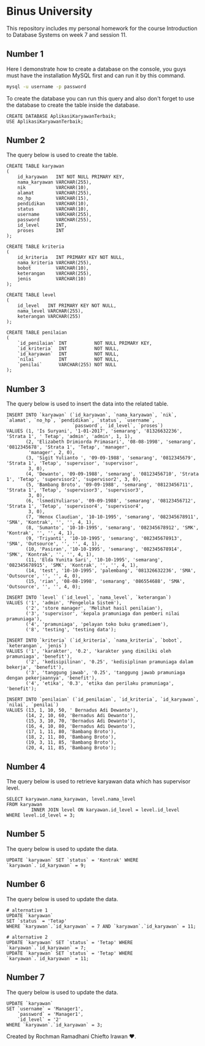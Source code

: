 # Binus University
This repository includes my personal homework for the course Introduction to Database Systems on week 7 and session 11.

## Number 1
Here I demonstrate how to create a database on the console, you guys must have the installation MySQL first and can run it by this command.
```bash
mysql -u username -p password
```
To create the database you can run this query and also don't forget to use the database to create the table inside the database.
```mysql
CREATE DATABASE AplikasiKaryawanTerbaik;
USE AplikasiKaryawanTerbaik;
```
## Number 2
The query below is used to create the table.
```mysql
CREATE TABLE karyawan
(
    id_karyawan   INT NOT NULL PRIMARY KEY,
    nama_karyawan VARCHAR(255),
    nik           VARCHAR(10),
    alamat        VARCHAR(255),
    no_hp         VARCHAR(15),
    pendidikan    VARCHAR(10),
    status        VARCHAR(10),
    username      VARCHAR(255),
    password      VARCHAR(255),
    id_level      INT,
    proses        INT
);

CREATE TABLE kriteria
(
    id_kriteria   INT PRIMARY KEY NOT NULL,
    nama_kriteria VARCHAR(255),
    bobot         VARCHAR(10),
    keterangan    VARCHAR(255),
    jenis         VARCHAR(10)
);

CREATE TABLE level
(
    id_level   INT PRIMARY KEY NOT NULL,
    nama_level VARCHAR(255),
    keterangan VARCHAR(255)
);

CREATE TABLE penilaian
(
    `id_penilaian` INT          NOT NULL PRIMARY KEY,
    `id_kriteria`  INT          NOT NULL,
    `id_karyawan`  INT          NOT NULL,
    `nilai`        INT          NOT NULL,
    `penilai`      VARCHAR(255) NOT NULL
);
```
## Number 3
The query below is used to insert the data into the related table.
```mysql
INSERT INTO `karyawan` (`id_karyawan`, `nama_karyawan`, `nik`, `alamat`, `no_hp`, `pendidikan`, `status`, `username`,
                        `password`, `id_level`, `proses`)
VALUES (1, 'Is Suryani', '1-01-2017', 'semarang', '81326632236', 'Strata 1', ' Tetap', 'admin', 'admin', 1, 1),
       (2, 'Elizabeth Drimiorda Primasari', '08-08-1998', 'semarang', '0812345678', 'Strata 1', 'Tetap', 'manager',
        'manager', 2, 0),
       (3, 'Sigit Yulianto ', '09-09-1988', 'semarang', '0812345679', 'Strata 1', 'Tetap', 'supervisor', 'supervisor',
        3, 0),
       (4, 'Dewanto', '09-09-1988', 'semarang', '08123456710', 'Strata 1', 'Tetap', 'supervisor2', 'supervisor2', 3, 0),
       (5, 'Bambang Broto', '09-09-1988', 'semarang', '08123456711', 'Strata 1', 'Tetap', 'supervisor3', 'supervisor3',
        3, 0),
       (6, 'lsmediYuliarso', '09-09-1988', 'semarang', '08123456712', 'Strata 1', 'Tetap', 'supervisor4', 'supervisor4',
        3, 0),
       (7, 'Henox Claudian', '10-10-1995', 'semarang', '082345678911', 'SMA', 'Kontrak', '', '', 4, 1),
       (8, 'Sumanto', '10-10-1995', 'semarang', '082345678912', 'SMK', 'Kontrak', '', '', 4, 1),
       (9, 'Triyanti', '10-10-1995', 'semarang', '082345678913', 'SMA', 'Outsource', '', '', 4, 1),
       (10, 'Pasiran', '10-10-1995', 'semarang', '082345678914', 'SMK', 'Kontrak', '', '', 4, 1),
       (11, 'Elda Yunita Sari', '10-10-1995', 'semarang', '082345678915', 'SMK', 'Kontrak', '', '', 4, 1),
       (14, 'test', '10-10-1995', 'palembang', '081326632236', 'SMA', 'Outsource', '', '', 4, 0),
       (15, 'rian', '08-08-1998', 'semarang', '086554688', 'SMA', 'Outsource', '', '', 4, 0);

INSERT INTO `level` (`id_level`, `nama_level`, `keterangan`)
VALUES ('1', 'admin', 'Pengelola Sistem'),
       ('2', 'store manager', 'Melihat hasil penilaian'),
       ('3', 'supervisor', 'kepala pramuniaga dan pemberi nilai pramuniaga'),
       ('4', 'pramuniaga', 'pelayan toko buku gramediaem'),
       ('8', 'testing', 'testing data');

INSERT INTO `kriteria` (`id_kriteria`, `nama_kriteria`, `bobot`, `keterangan`, `jenis`)
VALUES ('1', 'karakter', '0.2', 'karakter yang dimiliki oleh pramuniaga', 'benefit'),
       ('2', 'kedisipilinan', '0.25', 'kedisiplinan pramuniaga dalam bekerja', 'benefit'),
       ('3', 'tanggung jawab', '0.25', 'tanggung jawab pramuniaga dengan pekerjaannya', 'benefit'),
       ('4', 'etika', '0.3', 'etika dan perilaku pramuniaga', 'benefit');

INSERT INTO `penilaian` (`id_penilaian`, `id_kriteria`, `id_karyawan`, `nilai`, `penilai`)
VALUES (13, 1, 10, 50, ' Bernadus Adi Dewanto'),
       (14, 2, 10, 60, 'Bernadus Adi Dewanto'),
       (15, 3, 10, 70, 'Bernadus Adi Dewanto'),
       (16, 4, 10, 80, 'Bernadus Adi Dewanto'),
       (17, 1, 11, 80, 'Bambang Broto'),
       (18, 2, 11, 80, 'Bambang Broto'),
       (19, 3, 11, 85, 'Bambang Broto'),
       (20, 4, 11, 85, 'Bambang Broto');
```
## Number 4
The query below is used to retrieve karyawan data which has supervisor level.
```mysql
SELECT karyawan.nama_karyawan, level.nama_level
FROM karyawan
         INNER JOIN level ON karyawan.id_level = level.id_level
WHERE level.id_level = 3;
```
## Number 5
The query below is used to update the data.
```mysql
UPDATE `karyawan` SET `status` = 'Kontrak' WHERE `karyawan`.`id_karyawan` = 9;
```
## Number 6
The query below is used to update the data.
```mysql
# alternative 1
UPDATE `karyawan`
SET `status` = 'Tetap'
WHERE `karyawan`.`id_karyawan` = 7 AND `karyawan`.`id_karyawan` = 11;

# alternative 2
UPDATE `karyawan` SET `status` = 'Tetap' WHERE `karyawan`.`id_karyawan` = 7;
UPDATE `karyawan` SET `status` = 'Tetap' WHERE `karyawan`.`id_karyawan` = 11;
```
## Number 7
The query below is used to update the data.
```mysql
UPDATE `karyawan`
SET `username` = 'Manager1',
    `password` = 'Manager1',
    `id_level` = '2'
WHERE `karyawan`.`id_karyawan` = 3;
```
Created by Rochman Ramadhani Chiefto Irawan ❤.
